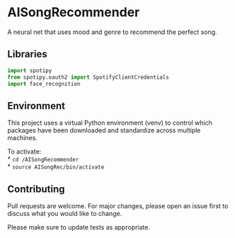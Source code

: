 # AISongRecommender
A neural net that uses mood and genre to recommend the perfect song.

## Libraries

```python
import spotipy
from spotipy.oauth2 import SpotifyClientCredentials
import face_recognition

```

## Environment

This project uses a virtual Python environment (venv) to control which packages 
have been downloaded and standardize across multiple machines.

To activate: <br>
    * ```cd /AISongRecommender ```<br>
    * ``` source AISongRec/bin/activate ```

## Contributing
Pull requests are welcome. For major changes, please open an issue first to discuss what you would like to change.

Please make sure to update tests as appropriate.


